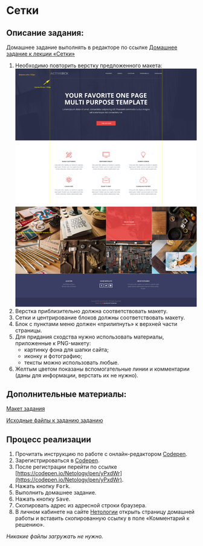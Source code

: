Сетки
===

## Описание задания:

Домашнее задание выполнять в редакторе по ссылке [Домашнее задание к лекции «Сетки»](https://codepen.io/Netology/pen/yPxdWr)

1. Необходимо повторить верстку предложенного макета:
![макета](resourses/grid.png)
2. Верстка приблизительно должна соответствовать макету.
3. Сетки и центрирование блоков должны соответствовать макету.
4. Блок с пунктами меню должен «прилипнуть» к верхней части страницы.
5. Для придания сходства нужно использовать материалы, приложенные к PNG-макету:
    - картинку фона для шапки сайта;
    - иконку и фотографию;
    - тексты можно использовать любые.
6. Желтым цветом показаны вспомогательные линии и комментарии (даны для информации, верстать их не нужно).

## Дополнительные материалы:

[Макет задания](resourses/grid.png)

[Исходные файлы к заданию заданию](resourses/images.zip)

## Процесс реализации

1. Прочитать инструкцию по работе с онлайн-редактором [Codepen](https://netology-university.bitbucket.io/guides/wm/codepen-guide/).
2. Зарегистрироваться в [Codepen](https://codepen.io).
3. После регистрации перейти по ссылке [https://codepen.io/Netology/pen/yPxdWr](https://codepen.io/Netology/pen/yPxdWr).
4. Нажать кнопку <kbd>Fork</kbd>.
5. Выполнить домашнее задание.
6. Нажать кнопку <kbd>Save</kbd>.
7. Скопировать адрес из адресной строки браузера.
8. В личном кабинете на сайте [Нетологии](https://netology.ru/) открыть страницу домашней работы и вставить скопированную ссылку в поле «Комментарий к решению».

*Никакие файлы загружать не нужно.*
